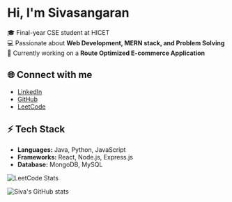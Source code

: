 

<!--
**SIVASANGARANKK/SIVASANGARANKK** is a ✨ _special_ ✨ repository because its `README.md` (this file) appears on your GitHub profile.

Here are some ideas to get you started:

- 🔭 I’m currently working on ...
- 🌱 I’m currently learning ...
- 👯 I’m looking to collaborate on ...
- 🤔 I’m looking for help with ...
- 💬 Ask me about ...
- 📫 How to reach me: ...
- 😄 Pronouns: ...
- ⚡ Fun fact: ...
-->
# Hi, I'm Sivasangaran  

🎓 Final-year CSE student at HICET  
💻 Passionate about **Web Development, MERN stack, and Problem Solving**  
🚀 Currently working on a **Route Optimized E-commerce Application**  

## 🌐 Connect with me  
- [LinkedIn](https://www.linkedin.com/in/sivasangaran-kk-696950255)  
- [GitHub](https://github.com/SIVASANGARANKK)  
- [LeetCode](https://leetcode.com/u/sgskk4400/)  

## ⚡ Tech Stack  
- **Languages:** Java, Python, JavaScript  
- **Frameworks:** React, Node.js, Express.js  
- **Database:** MongoDB, MySQL

![LeetCode Stats](https://leetcard.jacoblin.cool/sgskk4400?theme=dark&font=Baloo%202&ext=contest)

![Siva's GitHub stats](https://github-readme-stats.vercel.app/api?username=SIVASANGARANKK&show_icons=true&theme=radical)


